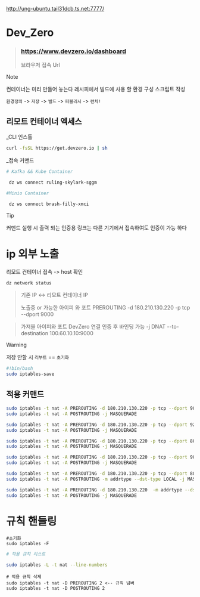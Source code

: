 http://ung-ubuntu.tail31dcb.ts.net:7777/

# Dev_Zero

> ### https://www.devzero.io/dashboard
> 브라우저 접속 Url



> [!NOTE]
>컨테이너는 미리 만들어 놓는다 레시피에서 빌드에 사용 할 환경 구성 스크립트 작성
> 
> `환경정의` -> `저장` -> `빌드` -> `퍼블리시` -> `런치!`  





## 리모트 컨테이너 엑세스 

_CLI 인스톨
```bash
curl -fsSL https://get.devzero.io | sh
```

_접속 커맨드

```bash
# Kafka && Kube Container 

 dz ws connect ruling-skylark-sggm
```

```bash
#Minio Container

 dz ws connect brash-filly-xmci
```
> [!TIP]
> 커맨드 실행 시 출력 되는 인증용 링크는 다른 기기에서 접속하여도
> 인증이 가능 하다

# ip 외부 노출

리모트 컨테이너 접속 -> host 확인 

```bash
dz network status
```

> 기존 IP <-> 리모트 컨테이너 IP
>
> 노출중 or 가능한 아이피 와 포트
> PREROUTING -d 180.210.130.220 -p tcp --dport 9000

> 가져올 아이피와 포트 DevZero 연결 인증 후 바인딩 가능 
> -j DNAT --to-destination 100.60.10.10:9000

> [!Warning]
> 저장 안할 시
> `리부트` == `초기화`
>
```bash
#!bin/bash
sudo iptables-save
```
## 적용 커맨드

```bash
sudo iptables -t nat -A PREROUTING -d 180.210.130.220 -p tcp --dport 9000 -j DNAT --to-destination 100.64.1.14:9000
sudo iptables -t nat -A POSTROUTING -j MASQUERADE

sudo iptables -t nat -A PREROUTING -d 180.210.130.220 -p tcp --dport 9200 -j DNAT --to-destination 100.64.1.38:9200
sudo iptables -t nat -A POSTROUTING -j MASQUERADE

sudo iptables -t nat -A PREROUTING -d 180.210.130.220 -p tcp --dport 8083 -j DNAT --to-destination 100.64.1.38:8083
sudo iptables -t nat -A POSTROUTING -j MASQUERADE

sudo iptables -t nat -A PREROUTING -d 180.210.130.220 -p tcp --dport 9092 -j DNAT --to-destination 100.64.1.38:9092
sudo iptables -t nat -A POSTROUTING -j MASQUERADE

sudo iptables -t nat -A PREROUTING -d 180.210.130.220 -p tcp --dport 80 -m addrtype --dst-type LOCAL -j DNAT --to-destination 199.00.11.1:9000
sudo iptables -t nat -A POSTROUTING -m addrtype --dst-type LOCAL -j MASQUERADE

sudo iptables -t nat -A PREROUTING -d 180.210.130.220  -m addrtype --dst-type LOCAL -j DNAT --to-destination 199.00.11.1:9000
sudo iptables -t nat -A POSTROUTING -j MASQUERADE
```

# 규칙 핸들링
```
#초기화
sudo iptables -F
```
```bash
# 적용 규칙 리스트

sudo iptables -L -t nat --line-numbers
```

```
# 적용 규칙 삭제 
sudo iptables -t nat -D PREROUTING 2 <-- 규칙 넘버
sudo iptables -t nat -D POSTROUTING 2
```



